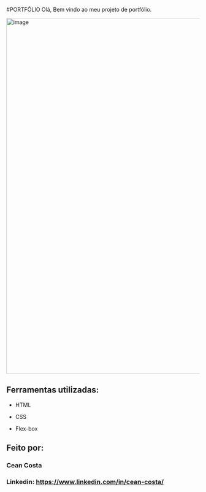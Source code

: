 
#PORTFÓLIO
Olá, Bem vindo ao meu projeto de portfólio.

<img width="1889" height="927" alt="image" src="https://github.com/user-attachments/assets/3a7f7d08-bd61-47bc-9873-6b900c2b0724" />


## Ferramentas utilizadas:

* HTML

* CSS

* Flex-box

## Feito por:

### Cean Costa

### Linkedin: https://www.linkedin.com/in/cean-costa/

```
